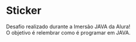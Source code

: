 # Sticker
Desafio realizado durante a Imersão JAVA da Alura! <br />
O objetivo é relembrar como é programar em JAVA.
